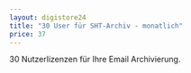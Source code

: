 ```yaml
---
layout: digistore24
title: "30 User für SHT-Archiv - monatlich"
price: 37
---
```

<p>30&#xA0;Nutzerlizenzen f&#xFC;r Ihre Email Archivierung.</p>